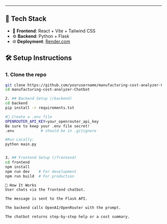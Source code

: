 
---

## 🔧 Tech Stack

- 🧠 **Frontend**: React + Vite + Tailwind CSS  
- ⚙️ **Backend**: Python + Flask  
- 🌐 **Deployment**: [Render.com](https://render.com)  
 


## 🛠 Setup Instructions

### 1. Clone the repo

```bash
git clone https://github.com/yourusername/manufacturing-cost-analyzer-Chatbot.git
cd manufacturing-cost-analyzer-Chatbot

2. ## Backend Setup (/backend)
cd backend
pip install -r requirements.txt

#🔑 Create a .env file
OPENROUTER_API_KEY=your_openrouter_api_key
Be sure to keep your .env file secret!
.env            # should be in .gitignore

#Run Locally:
python main.py


3. ## Frontend Setup (/frontend)
cd frontend
npm install
npm run dev    # For development
npm run build  # For production

🧠 How It Works
User chats via the frontend chatbot.

The message is sent to the Flask API.

The backend calls OpenAI/OpenRouter with the prompt.

The chatbot returns step-by-step help or a cost summary.

